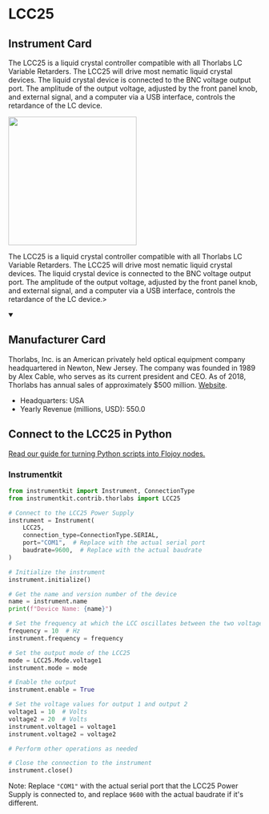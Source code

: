 
# LCC25

## Instrument Card

<div className="flex">

<div>

The LCC25 is a liquid crystal controller compatible with all Thorlabs LC Variable
Retarders. The LCC25 will drive most nematic liquid crystal devices. The liquid crystal
device is connected to the BNC voltage output port. The amplitude of the output voltage,
adjusted by the front panel knob, and external signal, and a computer via a USB interface,
controls the retardance of the LC device.

</div>

<img width="256" src="https://v5.airtableusercontent.com/v1/19/19/1691539200000/sICcrDp4kK8fiwaD2vA6MQ/j5bTX1-HNIn99WV8XleuUJ21cvrY4x_F60vAiu_63lQPaIei9r3NlBxyQvbwGz1rcAwfnV0snRYcLgDXXU7Bly7h_v-pBcRB54It5GayP5ScCGIsCZH3KEWLm5lf0RKN/PLvLdh6PrNNtWIOR4_SokOvd-g8XbwIryQ7Gt_nBiX4"/>

</div>

The LCC25 is a liquid crystal controller compatible with all Thorlabs LC Variable
Retarders. The LCC25 will drive most nematic liquid crystal devices. The liquid crystal
device is connected to the BNC voltage output port. The amplitude of the output voltage,
adjusted by the front panel knob, and external signal, and a computer via a USB interface,
controls the retardance of the LC device.>

<details open>
<summary><h2>Manufacturer Card</h2></summary>

Thorlabs, Inc. is an American privately held optical equipment company headquartered in Newton, New Jersey. The company was founded in 1989 by Alex Cable, who serves as its current president and CEO. As of 2018, Thorlabs has annual sales of approximately $500 million. <a href="https://www.thorlabs.com/">Website</a>.

<ul>
  <li>Headquarters: USA</li>
  <li>Yearly Revenue (millions, USD): 550.0</li>
</ul>
</details>

## Connect to the LCC25 in Python

[Read our guide for turning Python scripts into Flojoy nodes.](https://docs.flojoy.ai/custom-nodes/creating-custom-node/)


### Instrumentkit


```python
from instrumentkit import Instrument, ConnectionType
from instrumentkit.contrib.thorlabs import LCC25

# Connect to the LCC25 Power Supply
instrument = Instrument(
    LCC25,
    connection_type=ConnectionType.SERIAL,
    port="COM1",  # Replace with the actual serial port
    baudrate=9600,  # Replace with the actual baudrate
)

# Initialize the instrument
instrument.initialize()

# Get the name and version number of the device
name = instrument.name
print(f"Device Name: {name}")

# Set the frequency at which the LCC oscillates between the two voltages
frequency = 10  # Hz
instrument.frequency = frequency

# Set the output mode of the LCC25
mode = LCC25.Mode.voltage1
instrument.mode = mode

# Enable the output
instrument.enable = True

# Set the voltage values for output 1 and output 2
voltage1 = 10  # Volts
voltage2 = 20  # Volts
instrument.voltage1 = voltage1
instrument.voltage2 = voltage2

# Perform other operations as needed

# Close the connection to the instrument
instrument.close()
```

Note: Replace `"COM1"` with the actual serial port that the LCC25 Power Supply is connected to, and replace `9600` with the actual baudrate if it's different.

